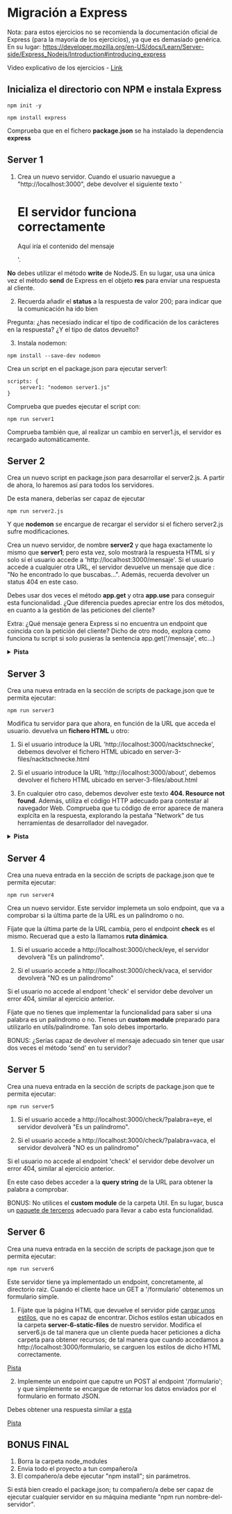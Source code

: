 # Migración a Express

Nota: para estos ejercicios no se recomienda la documentación oficial de Express (para la mayoría de los ejercicios), ya que es demasiado genérica. En su lugar: https://developer.mozilla.org/en-US/docs/Learn/Server-side/Express_Nodejs/Introduction#introducing_express

Video explicativo de los ejercicios - [Link](https://oscarm.tinytake.com/tt/NTI4NDA1OV8xNjU0MDczNA)

## Inicializa el directorio con NPM e instala Express

```
npm init -y
```

```
npm install express
```

Comprueba que en el fichero __package.json__ se ha instalado la dependencia __express__

## Server 1

1. Crea un nuevo servidor. Cuando el usuario navuegue a "http://localhost:3000", debe devolver el siguiente texto '<h1>El servidor funciona correctamente</h1><p>Aquí iría el contenido del mensaje</p>'. 

**No** debes utilizar el método __write__ de NodeJS. En su lugar, usa una única vez el método __send__ de Express en el objeto __res__ para enviar una respuesta al cliente.

2. Recuerda añadir el __status__ a la respuesta de valor 200; para indicar que la comunicación ha ido bien

Pregunta: ¿has necesiado indicar el tipo de codificación de los carácteres en la respuesta? ¿Y el tipo de datos devuelto?

3. Instala nodemon:

```
npm install --save-dev nodemon
```

Crea un script en el package.json para ejecutar server1:

```
scripts: {
    server1: "nodemon server1.js"
}
```

Comprueba que puedes ejecutar el script con:

```
npm run server1
```

Comprueba también que, al realizar un cambio en server1.js, el servidor es recargado automáticamente.

## Server 2

Crea un nuevo script en package.json para desarrollar el server2.js. A partir de ahora, lo haremos así para todos los servidores. 

De esta manera, deberías ser capaz de ejecutar

```
npm run server2.js
```

Y que __nodemon__ se encargue de recargar el servidor si el fichero server2.js sufre modificaciones.

Crea un nuevo servidor, de nombre **server2** y que haga exactamente lo mismo que **server1**; pero esta vez, solo mostrarà la respuesta HTML si y solo sí el usuario accede a 'http://localhost:3000/mensaje'. Si el usuario accede a cualquier otra URL, el servidor devuelve un mensaje que dice : "No he encontrado lo que buscabas...". Además, recuerda devolver un status 404 en este caso.

Debes usar dos veces el método **app.get** y otra **app.use** para conseguir esta funcionalidad. ¿Que diferencia puedes apreciar entre los dos métodos, en cuanto a la gestión de las peticiones del cliente?

Extra: ¿Qué mensaje genera Express si no encuentra un endpoint que coincida con la petición del cliente? Dicho de otro modo, explora como funciona tu script si solo pusieras la sentencia app.get('/mensaje', etc...)

<details>
<summary><b>Pista</b></summary>

[Error 404 con Express](https://techeplanet.com/how-to-handle-404-error-in-express/#:~:text=To%20handle%20a%20404%20error,%2F%2FExpress%20GET%20call%20app.)

</details>



## Server 3

Crea una nueva entrada en la sección de scripts de package.json que te permita ejecutar: 


```
npm run server3
```

Modifica tu servidor para que ahora, en función de la URL que acceda el usuario. devuelva un **fichero HTML** u otro:

1. Si el usuario introduce la URL 'http://localhost:3000/nacktschnecke', debemos devolver el fichero HTML ubicado en server-3-files/nacktschnecke.html

2. Si el usuario introduce la URL 'http://localhost:3000/about', debemos devolver el fichero HTML ubicado en server-3-files/about.html

3. En cualquier otro caso, debemos devolver este texto **404. Resource not found**. Además, utiliza el código HTTP adecuado para contestar al navegador Web. Comprueba que tu código de error aparece de manera explcíta en la respuesta, explorando la pestaña "Network" de tus herramientas de desarrollador del navegador.

<details>
<summary><b>Pista</b></summary>

[Uso de sendFile](https://www.digitalocean.com/community/tutorials/use-expressjs-to-deliver-html-files)

</details>

## Server 4
Crea una nueva entrada en la sección de scripts de package.json que te permita ejecutar: 

```
npm run server4
```

Crea un nuevo servidor. Este servidor implemeta un solo endpoint, que va a comprobar si la última parte de la URL es un palíndromo o no.

Fíjate que la última parte de la URL cambia, pero el endpoint __check__ es el mismo. Recuerad que a esto la llamamos **ruta dinámica**.

1. Si el usuario accede a http://localhost:3000/check/eye, el servidor devolverà "Es un palíndromo".

2. Si el usuario accede a http://localhost:3000/check/vaca, el servidor devolverà "NO es un palíndromo"

Si el usuario no accede al endpont 'check' el servidor debe devolver un error 404, similar al ejercicio anterior.

Fíjate que no tienes que implementar la funcionalidad para saber si una palabra es un palíndromo o no. Tienes un __custom module__ preparado para utilizarlo en utils/palindrome. Tan solo debes importarlo.

BONUS: ¿Serías capaz de devolver el mensaje adecuado sin tener que usar dos veces el método 'send' en tu servidor?

## Server 5
Crea una nueva entrada en la sección de scripts de package.json que te permita ejecutar: 

```
npm run server5
```

1. Si el usuario accede a http://localhost:3000/check/?palabra=eye, el servidor devolverà "Es un palíndromo".

2. Si el usuario accede a http://localhost:3000/check/?palabra=vaca, el servidor devolverà "NO es un palíndromo"

Si el usuario no accede al endpoint 'check' el servidor debe devolver un error 404, similar al ejercicio anterior.

En este caso debes acceder a la __query string__ de la URL para obtener la palabra a comprobar.

BONUS: No utilices el __custom module__ de la carpeta Util. En su lugar, busca un [paquete de terceros](https://www.npmjs.com/) adecuado para llevar a cabo esta funcionalidad. 



## Server 6
Crea una nueva entrada en la sección de scripts de package.json que te permita ejecutar: 

```
npm run server6
```

Este servidor tiene ya implementado un endpoint, concretamente, al directorio raiz. Cuando el cliente hace un GET a '/formulario' obtenemos un formulario simple.

1. Fíjate que la página HTML que devuelve el servidor pide [cargar unos estilos](https://oscarm.tinytake.com/tt/NTI4MzAxNl8xNjUzNzgyMw), que no es capaz de encontrar. Dichos estilos estan ubicados en la carpeta __server-6-static-files__ de nuestro servidor. Modifica el server6.js de tal manera que un cliente pueda hacer peticiones a dicha carpeta para obtener recursos; de tal manera que cuando accedamos a http://localhost:3000/formulario, se carguen los estilos de dicho HTML correctamente.

[Pista](https://developer.mozilla.org/es/docs/Learn/Server-side/Express_Nodejs/Introduction#sirviendo_archivos_est%C3%A1ticos)

2. Implemente un endpoint que caputre un POST al endpoint '/formulario'; y que simplemente se encargue de retornar los datos enviados por el formulario en formato JSON.

Debes obtener una respuesta similar a [esta](https://oscarm.tinytake.com/tt/NTI4MzA2OV8xNjUzODA1Ng)

[Pista](https://www.geeksforgeeks.org/express-js-express-json-function/)

## BONUS FINAL

1. Borra la carpeta node_modules
2. Envia todo el proyecto a tun compañero/a
3. El compañero/a debe ejecutar "npm install"; sin parámetros.

Si está bien creado el package.json; tu compañero/a debe ser capaz de ejecutar cualquier servidor en su máquina mediante "npm run nombre-del-servidor".
